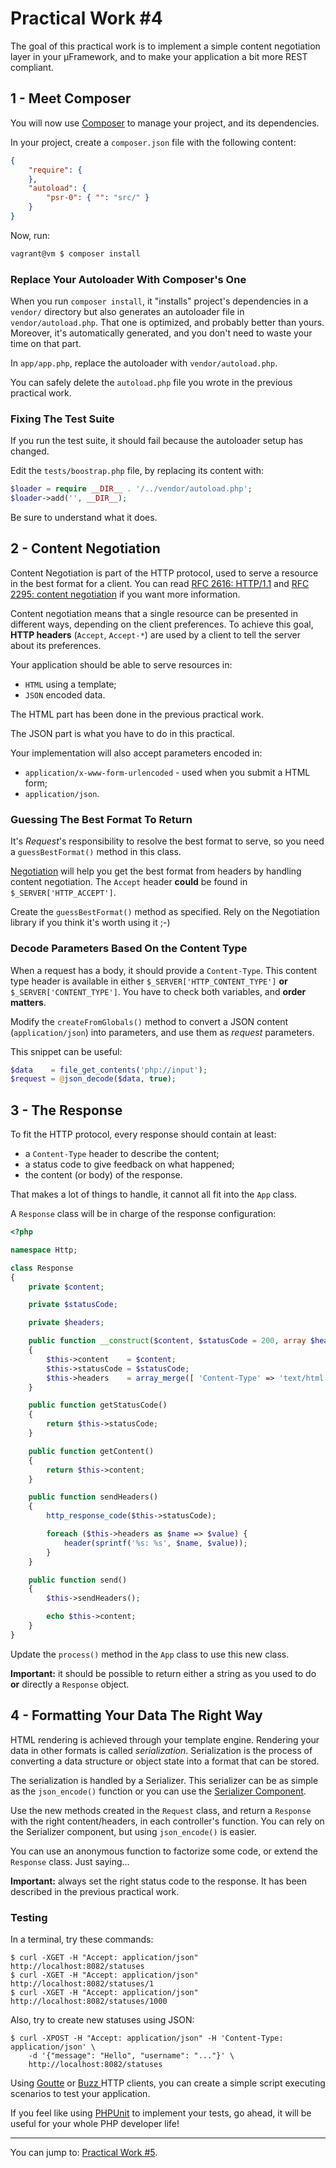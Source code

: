 Practical Work #4
=================

The goal of this practical work is to implement a simple content negotiation
layer in your &micro;Framework, and to make your application a bit more REST
compliant.

1 - Meet Composer
-----------------

You will now use [Composer](http://getcomposer.org) to manage your project, and
its dependencies.

In your project, create a `composer.json` file with the following content:

```json
{
    "require": {
    },
    "autoload": {
        "psr-0": { "": "src/" }
    }
}
```

Now, run:

```bash
vagrant@vm $ composer install
```

### Replace Your Autoloader With Composer's One

When you run `composer install`, it "installs" project's dependencies in a
`vendor/` directory but also generates an autoloader file in
`vendor/autoload.php`. That one is optimized, and probably better than yours.
Moreover, it's automatically generated, and you don't need to waste your time on
that part.

In `app/app.php`, replace the autoloader with `vendor/autoload.php`.

You can safely delete the `autoload.php` file you wrote in the previous
practical work.

### Fixing The Test Suite

If you run the test suite, it should fail because the autoloader setup has
changed.

Edit the `tests/boostrap.php` file, by replacing its content with:

``` php
$loader = require __DIR__ . '/../vendor/autoload.php';
$loader->add('', __DIR__);
```

Be sure to understand what it does.


2 - Content Negotiation
-----------------------

Content Negotiation is part of the HTTP protocol, used to serve a resource in
the best format for a client. You can read [RFC 2616:
HTTP/1.1](http://pretty-rfc.herokuapp.com/RFC2616) and [RFC 2295: content
negotiation](http://pretty-rfc.herokuapp.com/RFC2295) if you want more
information.

Content negotiation means that a single resource can be presented in different
ways, depending on the client preferences. To achieve this goal, **HTTP
headers** (`Accept`, `Accept-*`) are used by a client to tell the server about
its preferences.

Your application should be able to serve resources in:

* `HTML` using a template;
* `JSON` encoded data.

The HTML part has been done in the previous practical work.

The JSON part is what you have to do in this practical.

Your implementation will also accept parameters encoded in:

* `application/x-www-form-urlencoded` - used when you submit a HTML form;
* `application/json`.

### Guessing The Best Format To Return

It's _Request_'s responsibility to resolve the best format to serve, so you need
a `guessBestFormat()` method in this class.

[Negotiation](https://github.com/willdurand/negotiation) will help you get the
best format from headers by handling content negotiation. The `Accept` header
**could** be found in `$_SERVER['HTTP_ACCEPT']`.

Create the `guessBestFormat()` method as specified. Rely on the Negotiation
library if you think it's worth using it ;-)

### Decode Parameters Based On the Content Type

When a request has a body, it should provide a `Content-Type`.  This content
type header is available in either `$_SERVER['HTTP_CONTENT_TYPE']` **or**
`$_SERVER['CONTENT_TYPE']`. You have to check both variables, and **order
matters**.

Modify the `createFromGlobals()` method to convert a JSON content
(`application/json`) into parameters, and use them as _request_ parameters.

This snippet can be useful:

``` php
$data    = file_get_contents('php://input');
$request = @json_decode($data, true);
```


3 - The Response
----------------

To fit the HTTP protocol, every response should contain at least:

* a `Content-Type` header to describe the content;
* a status code to give feedback on what happened;
* the content (or body) of the response.

That makes a lot of things to handle, it cannot all fit into the `App` class.

A `Response` class will be in charge of the response configuration:

```php
<?php

namespace Http;

class Response
{
    private $content;

    private $statusCode;

    private $headers;

    public function __construct($content, $statusCode = 200, array $headers = [])
    {
        $this->content    = $content;
        $this->statusCode = $statusCode;
        $this->headers    = array_merge([ 'Content-Type' => 'text/html' ], $headers);
    }

    public function getStatusCode()
    {
        return $this->statusCode;
    }

    public function getContent()
    {
        return $this->content;
    }

    public function sendHeaders()
    {
        http_response_code($this->statusCode);

        foreach ($this->headers as $name => $value) {
            header(sprintf('%s: %s', $name, $value));
        }
    }

    public function send()
    {
        $this->sendHeaders();

        echo $this->content;
    }
}
```

Update the `process()` method in the `App` class to use this new class.

**Important:** it should be possible to return either a string as you used to do
**or** directly a `Response` object.


4 - Formatting Your Data The Right Way
--------------------------------------

HTML rendering is achieved through your template engine. Rendering your data in
other formats is called _serialization_. Serialization is the process of
converting a data structure or object state into a format that can be stored.

The serialization is handled by a Serializer. This serializer can be as simple
as the `json_encode()` function or you can use the [Serializer
Component](http://symfony.com/doc/current/components/serializer.html).

Use the new methods created in the `Request` class, and return a `Response` with
the right content/headers, in each controller's function. You can rely on the
Serializer component, but using `json_encode()` is easier.

You can use an anonymous function to factorize some code, or extend the
`Response` class. Just saying...

**Important:** always set the right status code to the response. It has been
described in the previous practical work.

### Testing

In a terminal, try these commands:

    $ curl -XGET -H "Accept: application/json" http://localhost:8082/statuses
    $ curl -XGET -H "Accept: application/json" http://localhost:8082/statuses/1
    $ curl -XGET -H "Accept: application/json" http://localhost:8082/statuses/1000

Also, try to create new statuses using JSON:

    $ curl -XPOST -H "Accept: application/json" -H 'Content-Type: application/json' \
        -d '{"message": "Hello", "username": "..."}' \
        http://localhost:8082/statuses

Using [Goutte](https://github.com/fabpot/Goutte) or [Buzz
](https://github.com/kriswallsmith/Buzz) HTTP clients, you can create a simple
script executing scenarios to test your application.

If you feel like using [PHPUnit](http://phpunit.de/) to implement your tests, go
ahead, it will be useful for your whole PHP developer life!

---

You can jump to: [Practical Work #5](5.md).
